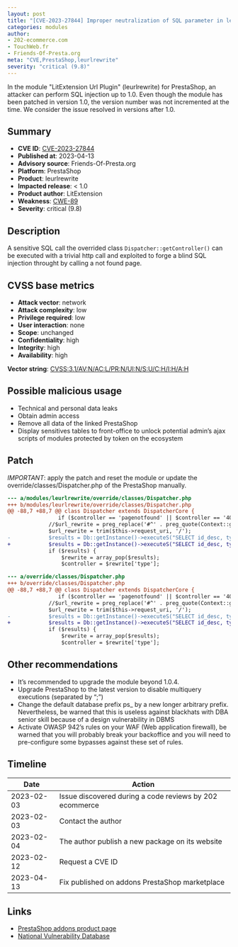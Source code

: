 ```yaml
---
layout: post
title: "[CVE-2023-27844] Improper neutralization of SQL parameter in leurlrewrite for PrestaShop"
categories: modules
author:
- 202-ecommerce.com
- TouchWeb.fr
- Friends-Of-Presta.org
meta: "CVE,PrestaShop,leurlrewrite"
severity: "critical (9.8)"
---
```


In the module "LitExtension Url Plugin" (leurlrewrite) for PrestaShop, an attacker can perform SQL injection up to 1.0. Even though the module has been patched in version 1.0, the version number was not incremented at the time. We consider the issue resolved in versions after 1.0.

## Summary

* **CVE ID**: [CVE-2023-27844](https://cve.mitre.org/cgi-bin/cvename.cgi?name=CVE-2023-27844)
* **Published at**: 2023-04-13
* **Advisory source**: Friends-Of-Presta.org
* **Platform**: PrestaShop
* **Product**: leurlrewrite
* **Impacted release**: < 1.0
* **Product author**: LitExtension
* **Weakness**: [CWE-89](https://cwe.mitre.org/data/definitions/89.html)
* **Severity**: critical (9.8)

## Description

A sensitive SQL call the overrided class `Dispatcher::getController()` can be executed with a trivial http call and exploited to forge a blind SQL injection throught by calling a not found page.


## CVSS base metrics

* **Attack vector**: network
* **Attack complexity**: low
* **Privilege required**: low
* **User interaction**: none
* **Scope**: unchanged
* **Confidentiality**: high
* **Integrity**: high
* **Availability**: high

**Vector string**: [CVSS:3.1/AV:N/AC:L/PR:N/UI:N/S:U/C:H/I:H/A:H](https://nvd.nist.gov/vuln-metrics/cvss/v3-calculator?vector=AV:N/AC:L/PR:N/UI:N/S:U/C:H/I:H/A:H)

## Possible malicious usage

* Technical and personal data leaks
* Obtain admin access
* Remove all data of the linked PrestaShop
* Display sensitives tables to front-office to unlock potential admin’s ajax scripts of modules protected by token on the ecosystem

## Patch

*IMPORTANT*: apply the patch and reset the module or update the override/classes/Dispatcher.php of the PrestaShop manually.

```diff
--- a/modules/leurlrewrite/override/classes/Dispatcher.php
+++ b/modules/leurlrewrite/override/classes/Dispatcher.php
@@ -88,7 +88,7 @@ class Dispatcher extends DispatcherCore {
                if ($controller == 'pagenotfound' || $controller == '404' || $controller === false) {
             //$url_rewrite = preg_replace('#^' . preg_quote(Context::getContext()->shop->getBaseURI(), '#') . '#i', '', $_SERVER['REQUEST_URI']);
             $url_rewrite = trim($this->request_uri, '/');
-            $results = Db::getInstance()->executeS("SELECT id_desc, type, lang_code FROM " . _DB_PREFIX_ . "lecm_rewrite WHERE link_rewrite = '" . $url_rewrite . "'");
+            $results = Db::getInstance()->executeS("SELECT id_desc, type, lang_code FROM " . _DB_PREFIX_ . "lecm_rewrite WHERE link_rewrite = '" . pSQL($url_rewrite) . "'");
             if ($results) {
                 $rewrite = array_pop($results);
                 $controller = $rewrite['type'];
```

```diff
--- a/override/classes/Dispatcher.php
+++ b/override/classes/Dispatcher.php
@@ -88,7 +88,7 @@ class Dispatcher extends DispatcherCore {
                if ($controller == 'pagenotfound' || $controller == '404' || $controller === false) {
             //$url_rewrite = preg_replace('#^' . preg_quote(Context::getContext()->shop->getBaseURI(), '#') . '#i', '', $_SERVER['REQUEST_URI']);
             $url_rewrite = trim($this->request_uri, '/');
-            $results = Db::getInstance()->executeS("SELECT id_desc, type, lang_code FROM " . _DB_PREFIX_ . "lecm_rewrite WHERE link_rewrite = '" . $url_rewrite . "'");
+            $results = Db::getInstance()->executeS("SELECT id_desc, type, lang_code FROM " . _DB_PREFIX_ . "lecm_rewrite WHERE link_rewrite = '" . pSQL($url_rewrite) . "'");
             if ($results) {
                 $rewrite = array_pop($results);
                 $controller = $rewrite['type'];
```

## Other recommendations

* It’s recommended to upgrade the module beyond 1.0.4.
* Upgrade PrestaShop to the latest version to disable multiquery executions (separated by “;”)
* Change the default database prefix ps_ by a new longer arbitrary prefix. Nevertheless, be warned that this is useless against blackhats with DBA senior skill because of a design vulnerability in DBMS
* Activate OWASP 942’s rules on your WAF (Web application firewall), be warned that you will probably break your backoffice and you will need to pre-configure some bypasses against these set of rules.

## Timeline
	
| Date | Action |
|--|--|
| 2023-02-03 | Issue discovered during a code reviews by 202 ecommerce |
| 2023-02-03 | Contact the author |
| 2023-02-04 | The author publish a new package on its website |
| 2023-02-12 | Request a CVE ID |
| 2023-04-13 | Fix published on addons PrestaShop marketplace |

## Links

* [PrestaShop addons product page](https://litextension.com/migration-services/seo-urls-migrations.html#page%232)
* [National Vulnerability Database](https://nvd.nist.gov/vuln/detail/CVE-2023-27844)

